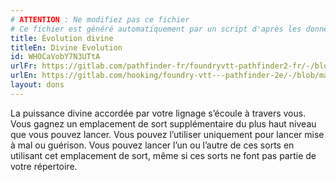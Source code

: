 ```yaml
---
# ATTENTION : Ne modifiez pas ce fichier
# Ce fichier est généré automatiquement par un script d'après les données du module Foundry VTT officiel et de sa traduction
title: Évolution divine
titleEn: Divine Evolution
id: WHOCaVobY7N3UTtA
urlFr: https://gitlab.com/pathfinder-fr/foundryvtt-pathfinder2-fr/-/blob/master/data/feats/WHOCaVobY7N3UTtA.htm
urlEn: https://gitlab.com/hooking/foundry-vtt---pathfinder-2e/-/blob/master/packs/data/feats.db/divine-evolution.json
layout: dons
---
```

La puissance divine accordée par votre lignage s’écoule à travers vous. Vous gagnez un emplacement de sort supplémentaire du plus haut niveau que vous pouvez lancer. Vous pouvez l’utiliser uniquement pour lancer mise à mal ou guérison. Vous pouvez lancer l’un ou l’autre de ces sorts en utilisant cet emplacement de sort, même si ces sorts ne font pas partie de votre répertoire.
